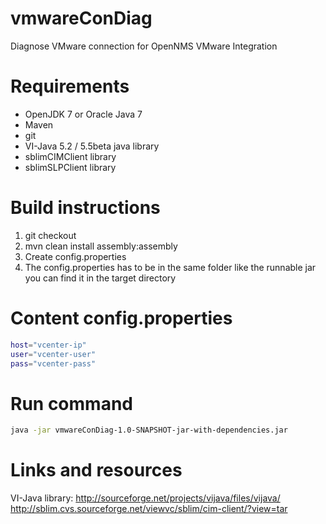 vmwareConDiag
=============

Diagnose VMware connection for OpenNMS VMware Integration


Requirements
============
 - OpenJDK 7 or Oracle Java 7
 - Maven
 - git
 - VI-Java 5.2 / 5.5beta java library
 - sblimCIMClient library
 - sblimSLPClient library

Build instructions
==================
1. git checkout
2. mvn clean install assembly:assembly
3. Create config.properties
4. The config.properties has to be in the same folder like the runnable jar you can find it in the target directory
  
Content config.properties
=========================
```bash
host="vcenter-ip"
user="vcenter-user"
pass="vcenter-pass"
```

Run command
===========
```bash
java -jar vmwareConDiag-1.0-SNAPSHOT-jar-with-dependencies.jar
```

Links and resources
===================
VI-Java library: http://sourceforge.net/projects/vijava/files/vijava/
http://sblim.cvs.sourceforge.net/viewvc/sblim/cim-client/?view=tar
